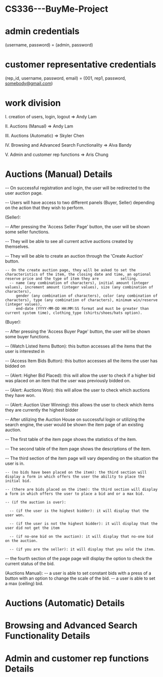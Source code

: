 # CS336---BuyMe-Project

# admin credentials
(username, password) = (admin, password)

# customer representative credentials
(rep_id, username, password, email) = (001, rep1, password, somebody@gmail.com)

# work division
I. creation of users, login, logout => Andy Lam

II. Auctions (Manual) => Andy Lam

III. Auctions (Automatic) => Skyler Chen

IV. Browsing and Advanced Search Functionality => Alva Bandy

V. Admin and customer rep functions => Aris Chung

# Auctions (Manual) Details

-- On successful registration and login, the user will be redirected to the user auction page.

-- Users will have access to two different panels (Buyer, Seller) depending on the action that they wish to perform.

(Seller):

-- After pressing the 'Access Seller Page' button, the user will be shown some seller functions.
  
  -- They will be able to see all current active auctions created by themselves.
 
  -- They will be able to create an auction through the 'Create Auction' button.
  
    -- On the create auction page, they will be asked to set the characteristics of the item, the closing date and time, an optional reserve price and the type of item they are          selling.
      -- name (any combination of characters), initial amount (integer values), increment amount (integer values), size (any combination of characters), 
         gender (any combination of characters), color (any combination of characters), type (any combination of characters), minimum win/reserve (integer values),
         end-date (YYYY-MM-DD HH:MM:SS format and must be greater than current system time), clothing_type (shirts/shoes/hats option).
         
(Buyer):

  -- After pressing the 'Access Buyer Page' button, the user will be shown some buyer functions.
 
  -- (Watch Listed Items Button): this button accesses all the items that the user is interested in
  
  -- (Access Item Bids Button): this button accesses all the items the user has bidded on
  
  
  -- (Alert: Higher Bid Placed): this will allow the user to check if a higher bid was placed on an item that the user was previously bidded on.
  
  -- (Alert: Auctions Won): this will allow the user to check which auctions they have won.
  
  -- (Alert: Auction User Winning): this allows the user to check which items they are currently the highest bidder
 
 
  -- After utilizing the Auction House on successful login or utilizing the search engine, the user would be shown the item page of an existing auction.
  
  -- The first table of the item page shows the statistics of the item.
  
  -- The second table of the item page shows the descriptions of the item.
  
  -- The third section of the item page will vary depending on the situation the user is in.
    
    -- (no bids have been placed on the item): the third section will display a form in which offers the user the ability to place the initial bid.
    
    -- (there are bids placed on the item): the third section will display a form in which offers the user to place a bid and or a max bid.
    
    -- (if the auction is over):
      
      -- (if the user is the highest bidder): it will display that the user won.
      
      -- (if the user is not the highest bidder): it will display that the user did not get the item
      
      -- (if no-one bid on the auction): it will display that no-one bid on the auction.
      
      -- (if you are the seller): it will display that you sold the item.
 
 -- the fourth section of the page page will display the option to check the current status of the bid.
  
  (Auctions Manual):
  -- a user is able to set constant bids with a press of a button with an option to change the scale of the bid.
  -- a user is able to set a max (ceiling) bid.
  

# Auctions (Automatic) Details

# Browsing and Advanced Search Functionality Details

# Admin and customer rep functions Details

